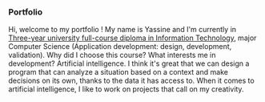 ### Portfolio

Hi, welcome to my portfolio ! My name is Yassine and I'm currently in [Three-year university full-course diploma in Information Technology](https://www.iut.unilim.fr/les-formations/but/informatique/), major Computer Science (Application development: design, development, validation). Why did I choose this course? What interests me in development? Artificial intelligence. I think it's great that we can design a program that can analyze a situation based on a context and make decisions on its own, thanks to the data it has access to. When it comes to artificial intelligence, I like to work on projects that call on my creativity.

<!--
**nosakail/nosakail** is a ✨ _special_ ✨ repository because its `README.md` (this file) appears on your GitHub profile.

Here are some ideas to get you started:

- 🔭 I’m currently working on ...
- 🌱 I’m currently learning ...
- 👯 I’m looking to collaborate on ...
- 🤔 I’m looking for help with ...
- 💬 Ask me about ...
- 📫 How to reach me: ...
- 😄 Pronouns: ...
- ⚡ Fun fact: ...
-->
